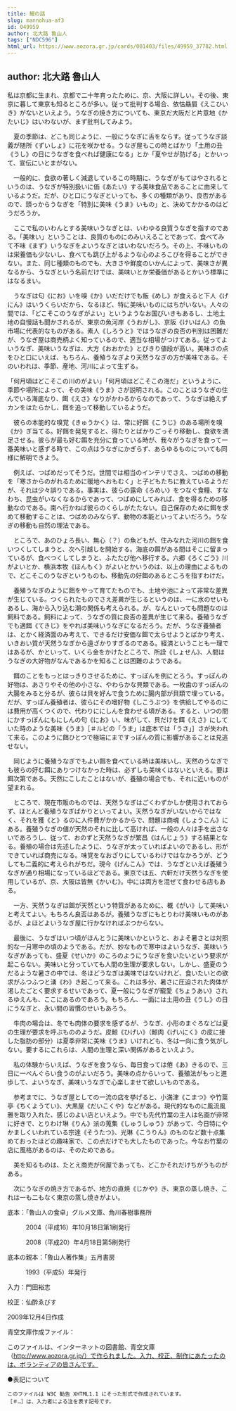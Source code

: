 ```yaml
---
title: 鰻の話
slug: mannohua-af3
id: 049959
author: 北大路 魯山人
tags: ["NDC596"]
html_url: https://www.aozora.gr.jp/cards/001403/files/49959_37782.html
---
```


## author: 北大路 魯山人

私は京都に生まれ、京都で二十年育ったために、京、大阪に詳しい。その後、東京に暮して東京も知るところが多い。従って批判する場合、依怙贔屓《えこひいき》がないといえよう。うなぎの焼き方についても、東京だ大阪だと片意地《かたいじ》はいわないが、まず批判してみよう。

　夏の季節は、どこも同じように、一般にうなぎに舌をならす。従ってうなぎ談義が随所《ずいしょ》に花を咲かせる。うなぎ屋もこの時とばかり「土用の丑《うし》の日にうなぎを食べれば健康になる」とか「夏やせが防げる」とかいって、宣伝にいとまがない。

　一般的に、食欲の著しく減退しているこの時期に、うなぎがもてはやされるというのは、うなぎが特別扱いに価《あたい》する美味食品であることに由来しているようだ。だが、ひと口にうなぎといっても、多くの種類があり、良否があるので、頭っからうなぎを「特別に美味《うま》いもの」と、決めてかかるのはどうだろうか。

　ここで私のいわんとする美味いうなぎとは、いわゆる良質うなぎを指すのである。「美味い」ということは、良質のものにのみいえることであって、食べてみて不味《まず》いうなぎをよいうなぎとはいわないだろう。その上、不味いものは栄養価も少ないし、食べても跳び上がるような心のよろこびを得ることができない。また、同じ種類のものでも、大きさや鮮度のいかんによって、美味さが異なるから、うなぎという名前だけでは、美味いとか栄養価があるとかいう標準にはなるまい。

　うなぎは匂《にお》いを嗅《か》いだだけでも飯《めし》が食えると下人《げにん》はいうくらいだから、なるほど、特に美味いものにはちがいない。人々の間では、「どこそこのうなぎがよい」というようなお国びいきもあるし、土地土地の自慢話も聞かされるが、東京の魚河岸《うおがし》、京阪《けいはん》の魚市場に代表的なものがある。素人《しろうと》ではうなぎの良否の判別は困難だが、うなぎ屋は商売柄よく知っているので、適当な相場がつけてある。従ってよいうなぎ、美味いうなぎは、大方《おおかた》とびきり値段が高い。美味さの点をひと口にいえば、もちろん、養殖うなぎより天然うなぎの方が美味である。そのいわれは、季節、産地、河川によって生ずる。

「何月頃はどこそこの川のがよい」「何月頃はどこそこの海だ」というように、季節や場所によって、その美味《うま》さが説明される。このことはうなぎの住んでいる海底なり、餌《えさ》なりがかわるからなのであって、うなぎは絶えずカンをはたらかし、餌を追って移動しているようだ。

　彼らの本能的な嗅覚《きゅうかく》は、常に好餌《こうじ》のある場所を嗅《か》ぎ当てる。好餌を発見すると、得たりとばかりごっそり移動し、食欲を満足させる。彼らが最も好む餌を充分に食っている時が、我々がうなぎを食って一番美味いと感ずる時で、この点はうなぎにかぎらず、あらゆるものについても同様に解明できよう。

　例えば、つばめだってそうだ。世間では相当のインテリでさえ、つばめの移動を「寒さからのがれるために暖地へおもむく」と子どもたちに教えているようだが、それは少々誤りである。事実は、彼らの露命《ろめい》をつなぐ食糧、すなわち、昆虫がいなくなるからであって、つばめにしてみれば、食を得るための移動なのである。南へ行かねば彼らのくらしがたたない。自己保存のために餌を求めて移動することは、つばめのみならず、動物の本能といってよいだろう。うなぎの移動も自然の理法である。

　ところで、あのひょろ長い、無心（？）の魚どもが、住みなれた河川の餌を食いつくしてしまうと、次へ引越しを開始する。海底の餌がある間はそこに留まっているが、食べつくしてしまうと、ふたたび他へ移行する。六郷《ろくごう》川がよいとか、横浜本牧《ほんもく》がよいとかいうのは、以上の理由によるもので、どこそこのうなぎというものも、移動先の好餌のあるところを指すわけだ。

　養殖うなぎのように餌をやって育てたものでも、土地や池によって非常な差異が生じている。つくられたものでさえ差異が生じるというのは、一に水のせいもあるし、海から入り込む潮の関係も考えられる。が、なんといっても問題なのは飼料である。飼料によって、うなぎの質に良否の差異が生じて来る。養殖うなぎでも適餌《てきじ》をやれば美味いうなぎになるだろう。だが、うなぎ養殖者は、とかく経済面のみ考えて、できるだけ安価な餌で太らせようとばかり考え、いきおい質が天然うなぎから遠ざかりすぎるのである。経済ということも一理ではあるが、かといって、いくら金をかけたところで、所詮《しょせん》、人間はうなぎの大好物がなんであるかを知ることは困難のようである。

　餌のことをもっとはっきりさせるために、すっぽんを例にとろう。すっぽんの好物は、あさりやその他の小さな、やわらかな貝類である。一枚歯のすっぽんの大腸をみると分るが、彼らは貝を好んで食うために腸内部が貝類で埋っている。だが、すっぽん養殖者は、彼らにその嗜好物《しこうぶつ》を供給してやるのには費用が高くつくので、代わりににしんを食わせる頃がある。すると、いつの間にかすっぽんにもにしんの匂《にお》い、味がして、貝だけを餌《えさ》にしていた時のような美味《うま》［＃ルビの「うま」は底本では「うさ」］さが失われて来る。このように餌ひとつで極端にまですっぽんの質に影響があることは見逃せない。

　同じように養殖うなぎでもよい餌を食べている時は美味いし、天然のうなぎでも彼らの好む餌にありつけなかった時は、必ずしも美味くはないといえる。要は餌次第である。天然にこしたことはないが、養殖の場合でも、それに近いものが望まれる。

　ところで、現在市販のものでは、天然うなぎはごくわずかしか使用されておらず、ほとんど養殖うなぎばかりといってよい。天然うなぎがいないからではなく、それを獲《と》るのに人件費がかかるからで、問題は商魂《しょうこん》にある。養殖うなぎの値が天然のそれに比して高ければ、一般の人々は手を出さないであろうし、従って、おのずと天然うなぎが繁昌《はんじょう》する結果となる。養殖の場合は先述したように、うなぎが太っていればよいのであるし、形ができていれば商売になる。味覚をなおざりにしているわけではなかろうが、どうしても二義的に考えられがちだ。現今《げんこん》では、うなぎといえば養殖うなぎが通り相場になっているほどである。東京では五、六軒だけ天然うなぎを使用しているが、京、大阪は皆無《かいむ》。中には両方を混ぜて食わせる店もある。

　一方、天然うなぎは餌が天然という特質があるために、概《がい》して美味いと考えてよい。もちろん良否はあるが。養殖うなぎにもとりわけ美味いものがあるが、よほどよいうなぎ屋に行かなければぶつからない。

　最後に、うなぎはいつ頃がほんとうに美味いかというと、およそ暑さとは対照的な一月寒中の頃のようである。だが、妙なもので寒中はよいうなぎ、美味いうなぎがあっても、盛夏《せいか》のころのようにうなぎを食いたいという要求が起こらない。美味いと分っていても人間の生理が要求しない。しかし、盛夏のうだるような暑さの中では、冬ほどうなぎは美味ではないけれど、食いたいとの欲求がふつふつと湧《わ》き起こって来る。これは多分、暑さに圧迫された肉体が渇したごとく要求するせいであって、夏一般にうなぎが寵愛《ちょうあい》されるゆえんも、ここにあるのであろう。もちろん、一面には土用の丑《うし》の日にうなぎと、永い間の習慣のせいもあろう。

　牛肉の場合は、冬でも肉体の要求を感ずるが、うなぎ、小形のまぐろなどは夏の生理が要求を呼ぶもののようだ。皮鯨《ひげい》（鯨肉《げいにく》の皮に接した脂肪の部分）は夏季非常に美味《うま》いけれども、冬は一向に食う気がしない。要するにこれらは、人間の生理と深い関係があるといえよう。

　私の体験からいえば、うなぎを食うなら、毎日食っては倦《あ》きるので、三日に一ぺんぐらい食うのがよいだろう。美味の点からいって、養殖法がもっと進歩して、よいうなぎ、美味いうなぎで心楽しませて欲しいものである。

　参考までに、うなぎ屋としての一流の店を挙げると、小満津《こまつ》や竹葉亭《ちくようてい》、大黒屋《だいこくや》などがある。現代的なものに風流風雅を取り入れた、感じのよい店といえよう。中でも先代竹葉の主人は名画が非常に好きで、とりわけ琳《りん》派の蒐集《しゅうしゅう》があって、今日特にやかましくいわれている宗達《そうたつ》、光琳《こうりん》のものなど数十点集めておったほどの趣味家で、この点だけでも大したものであった。今なお竹葉の店に風格があるのは、そのためである。

　美を知るものは、たとえ商売が何屋であっても、どこかそれだけちがうものがある。

　次にうなぎの焼き方であるが、地方の直焼《じかや》き、東京の蒸し焼き、これは一も二もなく東京の蒸し焼きがよい。













底本：「魯山人の食卓」グルメ文庫、角川春樹事務所


　　　2004（平成16）年10月18日第1刷発行

　　　2008（平成20）年4月18日第5刷発行

底本の親本：「魯山人著作集」五月書房

　　　1993（平成5）年発行

入力：門田裕志

校正：仙酔ゑびす

2009年12月4日作成

青空文庫作成ファイル：

このファイルは、インターネットの図書館、青空文庫（http://www.aozora.gr.jp/）で作られました。入力、校正、制作にあたったのは、ボランティアの皆さんです。











●表記について


	このファイルは W3C 勧告 XHTML1.1 にそった形式で作成されています。
	［＃…］は、入力者による注を表す記号です。